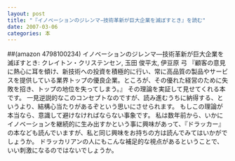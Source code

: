 ```yaml
---
layout: post
title: "『イノベーションのジレンマ−技術革新が巨大企業を滅ぼすとき』を読む"
date: 2007-03-06
categories: 本
---
```

 ##(amazon 4798100234)  イノベーションのジレンマ―技術革新が巨大企業を滅ぼすとき: クレイトン・クリステンセン, 玉田 俊平太, 伊豆原 弓
『顧客の意見に熱心に耳を傾け、新技術への投資を積極的に行い、常に高品質の製品やサービスを提供している業界トップの優良企業。ところが、その優れた経営のために失敗を招き、トップの地位を失ってしまう。』
その理論を実証して見せてくれる本です。
一見逆説的なこのコンセプトなのですが、読み進むうちに納得する、というより、結構心当たりがあるぞという思いにさせられます。
もしこの理論が本当なら、意識して避けなければならない事象です。
私は数年前から、いかにイノベーションを継続的に生み出すかという事に興味があって、『ドラッカー』の本なども読んでいますが、私と同じ興味をお持ちの方は読んでみてはいかがでしょうか。
ドラッカリアンの人にもこんな補足的な視点があるということで、いい刺激になるのではないでしょうか。
